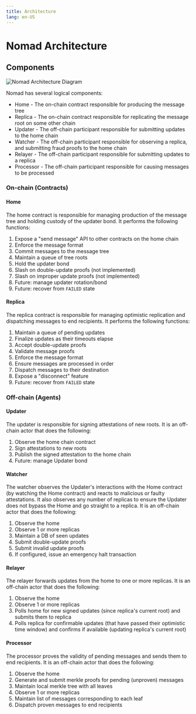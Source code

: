 ```yaml
---
title: Architecture
lang: en-US
---
```


# Nomad Architecture

## Components

![Nomad Architecture Diagram](./public/Nomad-Architecture.png)

Nomad has several logical components:

- Home - The on-chain contract responsible for producing the message tree
- Replica - The on-chain contract responsible for replicating the message root on some other chain
- Updater - The off-chain participant responsible for submitting updates to the home chain
- Watcher - The off-chain participant responsible for observing a replica, and submitting fraud proofs to the home chain
- Relayer - The off-chain participant responsible for submitting updates to a replica
- Processor - The off-chain participant responsible for causing messages to be processed

### On-chain (Contracts)

#### Home

The home contract is responsible for managing production of the message tree and holding custody of the updater bond. It performs the following functions:

1. Expose a "send message" API to other contracts on the home chain
2. Enforce the message format
3. Commit messages to the message tree
4. Maintain a queue of tree roots
5. Hold the updater bond
6. Slash on double-update proofs (not implemented)
7. Slash on improper update proofs (not implemented)
8. Future: manage updater rotation/bond
9. Future: recover from `FAILED` state

#### Replica

The replica contract is responsible for managing optimistic replication and dispatching messages to end recipients. It performs the following functions:

1. Maintain a queue of pending updates
2. Finalize updates as their timeouts elapse
3. Accept double-update proofs
4. Validate message proofs
5. Enforce the message format
6. Ensure messages are processed in order
7. Dispatch messages to their destination
8. Expose a "disconnect" feature
9. Future: recover from `FAILED` state

### Off-chain (Agents)

#### Updater

The updater is responsible for signing attestations of new roots. It is an off-chain actor that does the following:

1. Observe the home chain contract
2. Sign attestations to new roots
3. Publish the signed attestation to the home chain
4. Future: manage Updater bond

#### Watcher

The watcher observes the Updater's interactions with the Home contract (by watching the Home contract) and reacts to malicious or faulty attestations. It also observes any number of replicas to ensure the Updater does not bypass the Home and go straight to a replica. It is an off-chain actor that does the following:

1. Observe the home
2. Observe 1 or more replicas
3. Maintain a DB of seen updates
4. Submit double-update proofs
5. Submit invalid update proofs
6. If configured, issue an emergency halt transaction 

#### Relayer

The relayer forwards updates from the home to one or more replicas. It is an off-chain actor that does the following:

1. Observe the home
2. Observe 1 or more replicas
3. Polls home for new signed updates (since replica's current root) and submits them to replica
4. Polls replica for confirmable updates (that have passed their optimistic time window) and confirms if available (updating replica's current root)

#### Processor

The processor proves the validity of pending messages and sends them to end recipients. It is an off-chain actor that does the following:

1. Observe the home
2. Generate and submit merkle proofs for pending (unproven) messages
3. Maintain local merkle tree with all leaves
4. Observe 1 or more replicas
5. Maintain list of messages corresponding to each leaf
6. Dispatch proven messages to end recipients